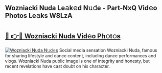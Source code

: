 ## Wozniacki Nuda Le𝚊k𝚎d N𝚞𝚍e - Part-NxQ Vid𝚎o Photos Le𝚊ks W8LzA

# <h2><a href="http://fbeqm00.evod.top/?m=Wozniacki+Nuda">🔗 👉🔴 Wozniacki Nuda Vid𝚎o Ph𝚘t𝚘s</a></h2>

[![Wozniacki Nuda N𝚞d𝚎s](https://i.imgur.com/8V9OHl7.gif)](http://fbeqm00.evod.top/?m=Wozniacki+Nuda)
Social media sensation Wozniacki Nuda, famous for sharing lifestyle and dance content, including dance performances and vlogs. Wozniacki Nuda public image is one of integrity and honesty, but recent revelations have cast doubt on his character. 
